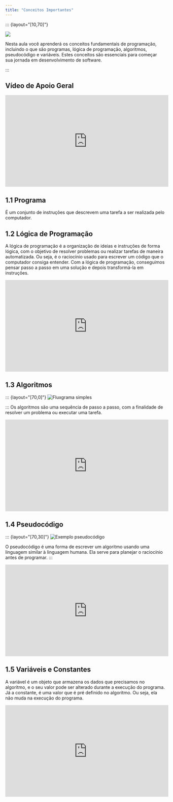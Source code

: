 ```yaml
---
title: "Conceitos Importantes"
---
```


::: {layout="[10,70]"}

![](../images/know.png)

Nesta aula você aprenderá os conceitos fundamentais de programação, incluindo o que são programas, lógica de programação, algoritmos, pseudocódigo e variáveis. Estes conceitos são essenciais para começar sua jornada em desenvolvimento de software.

:::

## Vídeo de Apoio Geral

<iframe width="514" height="289" src="https://www.youtube-nocookie.com/embed/gMxQ8vxH9Vk" title="Conceitos Importantes" frameborder="0" allow="accelerometer; clipboard-write; encrypted-media; gyroscope; picture-in-picture" allowfullscreen></iframe>

## 1.1 Programa

É um conjunto de instruções que descrevem uma tarefa a ser realizada pelo computador.

## 1.2 Lógica de Programação

A lógica de programação é a organização de ideias e instruções de forma lógica, com o objetivo de resolver problemas ou realizar tarefas de maneira automatizada. Ou seja, é o raciocínio usado para escrever um código que o computador consiga entender. Com a lógica de programação, conseguimos pensar passo a passo em uma solução e depois transformá-la em instruções.

<iframe width="514" height="289" src="https://www.youtube-nocookie.com/embed/JaTf3dhx464" title="Lógica de Programação" frameborder="0" allow="accelerometer; clipboard-write; encrypted-media; gyroscope; picture-in-picture" allowfullscreen></iframe>

## 1.3 Algoritmos
::: {layout="[70,0]"}
![Fluxgrama simples](../images/6.jpeg)


:::
Os algoritmos são uma sequência de passo a passo, com a finalidade de resolver um problema ou executar uma tarefa.

<iframe width="514" height="289" src="https://www.youtube-nocookie.com/embed/Ohi-MGlBEws" title="Algoritmos" frameborder="0" allow="accelerometer; clipboard-write; encrypted-media; gyroscope; picture-in-picture" allowfullscreen></iframe>

## 1.4 Pseudocódigo
::: {layout="[70,30]"}
![Exemplo pseudocódigo](../images/5.jpeg)


O pseudocódigo é uma forma de escrever um algoritmo usando uma linguagem similar à linguagem humana. Ela serve para planejar o raciocínio antes de programar.
:::

<iframe width="514" height="289" src="https://www.youtube-nocookie.com/embed/g_xl2osowC0" title="Pseudocódigo" frameborder="0" allow="accelerometer; clipboard-write; encrypted-media; gyroscope; picture-in-picture" allowfullscreen></iframe>

## 1.5 Variáveis e Constantes

A variável é um objeto que armazena os dados que precisamos no algoritmo, e o seu valor pode ser alterado durante a execução do programa. Já a constante, é uma valor que é pré definido no algoritmo. Ou seja, ela não muda na execução do programa.

<iframe width="514" height="289" src="https://www.youtube-nocookie.com/embed/cLbUYVfw_ZI" title="Variáveis e Constantes" frameborder="0" allow="accelerometer; clipboard-write; encrypted-media; gyroscope; picture-in-picture" allowfullscreen></iframe>
